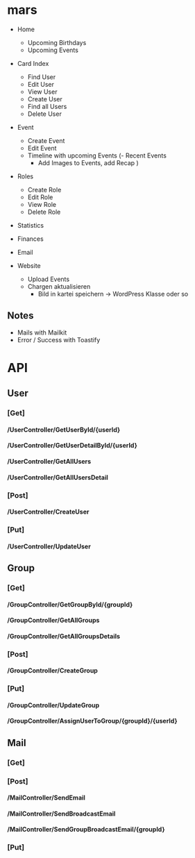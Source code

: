 # mars

- Home
  - Upcoming Birthdays
  - Upcoming Events

- Card Index
  - Find User
  - Edit User
  - View User
  - Create User
  - Find all Users
  - Delete User

- Event
  - Create Event
  - Edit Event
  - Timeline with upcoming Events
  (- Recent Events
      - Add Images to Events, add Recap )

- Roles
  - Create Role
  - Edit Role
  - View Role
  - Delete Role

- Statistics
 
- Finances

- Email

- Website
  - Upload Events
  - Chargen aktualisieren
    - Bild in kartei speichern
      -> WordPress Klasse oder so

## Notes

- Mails with Mailkit
- Error / Success with Toastify

# API

## User

### [Get]

#### /UserController/GetUserById/{userId}

#### /UserController/GetUserDetailById/{userId}

#### /UserController/GetAllUsers

#### /UserController/GetAllUsersDetail

### [Post]

#### /UserController/CreateUser

### [Put]

#### /UserController/UpdateUser

## Group

### [Get]

#### /GroupController/GetGroupById/{groupId}

#### /GroupController/GetAllGroups

#### /GroupController/GetAllGroupsDetails


### [Post]

#### /GroupController/CreateGroup

### [Put]

#### /GroupController/UpdateGroup

#### /GroupController/AssignUserToGroup/{groupId}/{userId}

## Mail

### [Get]

### [Post]

#### /MailController/SendEmail

#### /MailController/SendBroadcastEmail

#### /MailController/SendGroupBroadcastEmail/{groupId} 

### [Put]